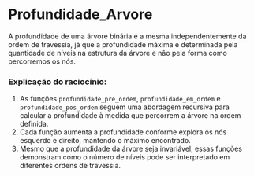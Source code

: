 # Profundidade_Arvore
A profundidade de uma árvore binária é a mesma independentemente da ordem de travessia, já que a profundidade máxima é determinada pela quantidade de níveis na estrutura da árvore e não pela forma como percorremos os nós.

### Explicação do raciocínio:
1. As funções `profundidade_pre_ordem`, `profundidade_em_ordem` e `profundidade_pos_ordem` seguem uma abordagem recursiva para calcular a profundidade à medida que percorrem a árvore na ordem definida.
2. Cada função aumenta a profundidade conforme explora os nós esquerdo e direito, mantendo o máximo encontrado.
3. Mesmo que a profundidade da árvore seja invariável, essas funções demonstram como o número de níveis pode ser interpretado em diferentes ordens de travessia.

